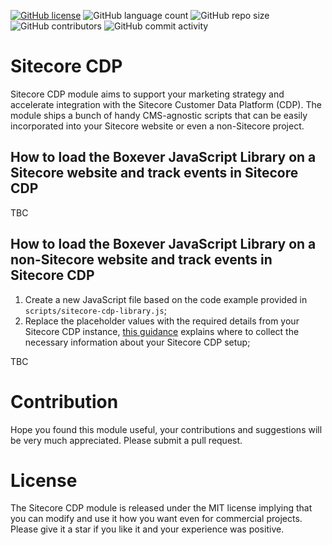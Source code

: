 [![GitHub license](https://img.shields.io/github/license/kate-orlova/sitecore-cdp.svg)](https://github.com/kate-orlova/sitecore-cdp/blob/master/LICENSE)
![GitHub language count](https://img.shields.io/github/languages/count/kate-orlova/sitecore-cdp.svg?style=flat)
![GitHub repo size](https://img.shields.io/github/repo-size/kate-orlova/sitecore-cdp.svg?style=flat)
![GitHub contributors](https://img.shields.io/github/contributors/kate-orlova/sitecore-cdp)
![GitHub commit activity](https://img.shields.io/github/commit-activity/y/kate-orlova/sitecore-cdp)

# Sitecore CDP
Sitecore CDP module aims to support your marketing strategy and accelerate integration with the Sitecore Customer Data Platform (CDP). The module ships a bunch of handy CMS-agnostic scripts that can be easily incorporated into your Sitecore website or even a non-Sitecore project. 

## How to load the Boxever JavaScript Library on a Sitecore website and track events in Sitecore CDP
TBC

## How to load the Boxever JavaScript Library on a non-Sitecore website and track events in Sitecore CDP
1. Create a new JavaScript file based on the code example provided in `scripts/sitecore-cdp-library.js`;
1. Replace the placeholder values with the required details from your Sitecore CDP instance, [this guidance](https://doc.sitecore.com/cdp/en/developers/sitecore-customer-data-platform--data-model-2-1/walkthrough--preparing-to-integrate-with-sitecore-cdp.html#UUID-a3dfedd9-f5ae-2ea4-71b5-ad8a2c716599_UUID-7e431314-9371-8d40-8d0e-38b2e6ae25cd) explains where to collect the necessary information about your Sitecore CDP setup; 

TBC



# Contribution
Hope you found this module useful, your contributions and suggestions will be very much appreciated. Please submit a pull request.

# License
The Sitecore CDP module is released under the MIT license implying that you can modify and use it how you want even for commercial projects. Please give it a star if you like it and your experience was positive.
